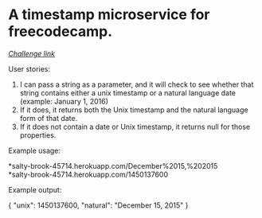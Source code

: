 
A timestamp microservice for freecodecamp.
========================================
*[Challenge link](http://www.freecodecamp.com/challenges/timestamp-microservice)*

User stories:

1. I can pass a string as a parameter, and it will check to see whether that string contains either a unix timestamp or a natural language date (example: January 1, 2016)  
2. If it does, it returns both the Unix timestamp and the natural language form of that date.  
3. If it does not contain a date or Unix timestamp, it returns null for those properties.  

Example usage:

*salty-brook-45714.herokuapp.com/December%2015,%202015  
*salty-brook-45714.herokuapp.com/1450137600  

Example output:

{ "unix": 1450137600, "natural": "December 15, 2015" }  